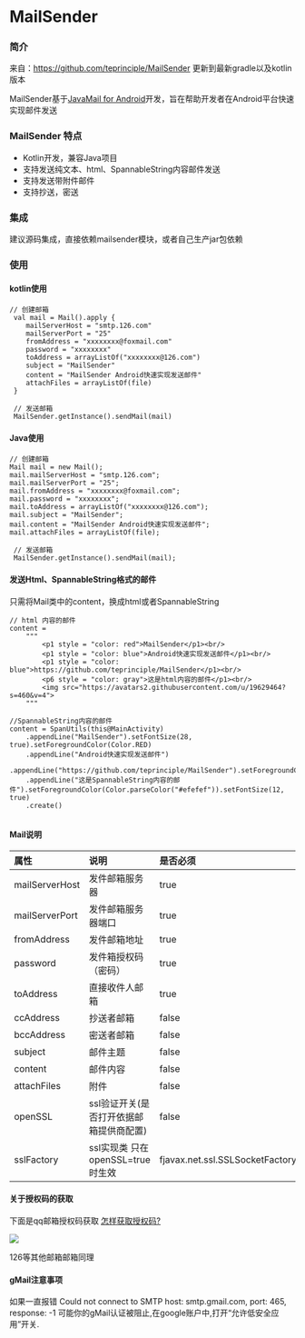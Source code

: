 # MailSender

### 简介

来自：https://github.com/teprinciple/MailSender
更新到最新gradle以及kotlin版本

MailSender基于[JavaMail for Android](https://javaee.github.io/javamail/Android)开发，旨在帮助开发者在Android平台快速实现邮件发送

### MailSender 特点

* Kotlin开发，兼容Java项目
* 支持发送纯文本、html、SpannableString内容邮件发送
* 支持发送带附件邮件
* 支持抄送，密送

### 集成

建议源码集成，直接依赖mailsender模块，或者自己生产jar包依赖

### 使用

#### kotlin使用

```
// 创建邮箱
 val mail = Mail().apply {
    mailServerHost = "smtp.126.com"
    mailServerPort = "25"
    fromAddress = "xxxxxxxx@foxmail.com"
    password = "xxxxxxxx"
    toAddress = arrayListOf("xxxxxxxx@126.com")
    subject = "MailSender"
    content = "MailSender Android快速实现发送邮件"
    attachFiles = arrayListOf(file)
 }
 
 // 发送邮箱
 MailSender.getInstance().sendMail(mail)
```

#### Java使用

```
// 创建邮箱
Mail mail = new Mail();
mail.mailServerHost = "smtp.126.com";
mail.mailServerPort = "25";
mail.fromAddress = "xxxxxxxx@foxmail.com";
mail.password = "xxxxxxxx";
mail.toAddress = arrayListOf("xxxxxxxx@126.com");
mail.subject = "MailSender";
mail.content = "MailSender Android快速实现发送邮件";
mail.attachFiles = arrayListOf(file);

 // 发送邮箱
 MailSender.getInstance().sendMail(mail);
```

#### 发送Html、SpannableString格式的邮件

只需将Mail类中的content，换成html或者SpannableString

```
// html 内容的邮件
content = 
    """
        <p1 style = "color: red">MailSender</p1><br/>
        <p1 style = "color: blue">Android快速实现发送邮件</p1><br/>
        <p1 style = "color: blue">https://github.com/teprinciple/MailSender</p1><br/>
        <p6 style = "color: gray">这是html内容的邮件</p1><br/>
        <img src="https://avatars2.githubusercontent.com/u/19629464?s=460&v=4">
    """
    
//SpannableString内容的邮件
content = SpanUtils(this@MainActivity)
    .appendLine("MailSender").setFontSize(28, true).setForegroundColor(Color.RED)
    .appendLine("Android快速实现发送邮件")
    .appendLine("https://github.com/teprinciple/MailSender").setForegroundColor(Color.BLUE)
    .appendLine("这是SpannableString内容的邮件").setForegroundColor(Color.parseColor("#efefef")).setFontSize(12, true)
    .create()    
    
```

#### Mail说明

| 属性             | 说明                        | 是否必须                            |
|:---------------|:--------------------------|:--------------------------------|
| mailServerHost | 发件邮箱服务器                   | true                            |
| mailServerPort | 发件邮箱服务器端口                 | true                            |
| fromAddress    | 发件邮箱地址                    | true                            |
| password       | 发件箱授权码（密码）                | true                            |
| toAddress      | 直接收件人邮箱                   | true                            |
| ccAddress      | 抄送者邮箱                     | false                           |
| bccAddress     | 密送者邮箱                     | false                           |
| subject        | 邮件主题                      | false                           |
| content        | 邮件内容                      | false                           |
| attachFiles    | 附件                        | false                           |
| openSSL        | ssl验证开关(是否打开依据邮箱提供商配置)    | false                           |
| sslFactory     | ssl实现类  只在openSSL=true时生效 | fjavax.net.ssl.SSLSocketFactory |


#### 关于授权码的获取

下面是qq邮箱授权码获取
[怎样获取授权码?](https://service.mail.qq.com/cgi-bin/help?subtype=1&&id=28&&no=1001256)

![](http://upload-images.jianshu.io/upload_images/2368611-58043f5d5d0b6137.png?imageMogr2/auto-orient/strip%7CimageView2/2/w/1240)

126等其他邮箱邮箱同理

#### gMail注意事项

如果一直报错 Could not connect to SMTP host: smtp.gmail.com, port: 465, response: -1
可能你的gMail认证被阻止,在google账户中,打开“允许低安全应用”开关.


